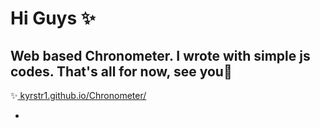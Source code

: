 # Hi Guys ✨
Web based Chronometer. I wrote with simple js codes.
That's all for now, see you👋
-
✨[ kyrstr1.github.io/Chronometer/ ](https://kyrstr1.github.io/Chronometer/)

 - 
